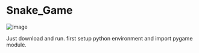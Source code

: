 # Snake_Game
 ![image](https://github.com/Saquiiib09/Snake_Game/assets/112475828/b72102f2-272b-44cd-8344-f8dc8db1e18f)

Just download and run.  first setup python environment and import pygame module.

